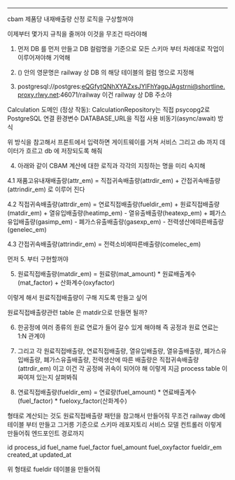 ------------------------------------------------------
cbam 제품당 내재배출량 산정 로직을 구상할꺼야

이제부터 몇가지 규칙을 줄꺼야 이것을 무조건 따라야해 

1. 먼저 DB 를 먼저 만들고 DB 컬럼명을 기준으로 모든 스키마 부터 차례대로 작업이 이루어져야해 기억해

2. () 안의 영문명은 railway 상 DB 의 해당 테이블의 컬럼 명으로 지정해

3. postgresql://postgres:eQGfytQNhXYAZxsJYlFhYagpJAgstrni@shortline.proxy.rlwy.net:46071/railway
이건 railway 상 DB 주소야

Calculation 도메인 (정상 작동):
CalculationRepository는 직접 psycopg2로 PostgreSQL 연결
환경변수 DATABASE_URL을 직접 사용
비동기(async/await) 방식

위 방식을 참고해서 프론트에서 입력하면 게이트웨이를 거쳐 서비스 그리고 db 까지 데이터가 흐르고 db 에 저장되도록 해줘

4. 아래와 같이 CBAM 계산에 대한 로직과  각각의 지칭하는 명을 미리 숙지해

4.1 재품고유내재배출량(attr_em) = 직접귀속배출량(attrdir_em) + 간접귀속배출량(attrindir_em) 로 이루어 진다

4.2 직접귀속배출량(attrdir_em) = 연료직접배출량(fueldir_em) + 원료직접배출량(matdir_em) + 열유입배출량(heatimp_em) - 열유출배출량(heatexp_em) + 폐가스유입배출량(gasimp_em) - 폐가스유출배출량(gasexp_em) - 전력생산에따른배출량(genelec_em)

4.3 간접귀속배출량(attrindir_em) = 전력소비에따른배출량(comelec_em)


먼저 5. 부터 구현할꺼야 

5. 원료직접배출량(matdir_em) =  원료량(mat_amount) * 원료배출계수(mat_factor) + 산화계수(oxyfactor) 

이렇게 해서 원료직접배출량이 구해 지도록 만들고 싶어 

원료직접배출량관련 table 은 matdir으로 만들면 될까? 

6. 한공정에 여러 종류의 원료 연료가 들어 갈수 있게 해야해
    즉 공정과 원료 연료는 1:N 관계야

7. 그리고 각 원료직접배출량, 연료직접배출량, 열유입배출량, 열유출배출량, 폐가스유입배출량, 폐가스유출배출량, 전력생산에 따른 배출량은 직접귀속배출량(attrdir_em) 이고 이건 각 공정에 귀속이 되어야 해 이렇게 지금 process table 이 짜여져 있는지 살펴봐줘

8. 연료직접배출량(fueldir_em) = 연료량(fuel_amount) * 연료배출계수(fuel_factor) * fueloxy_factor(산화계수)

형태로 계산되는 것도 원료직접배출량 패턴을 참고해서 만들어줘 무조건 railway db에 테이블 부터 만들고 그거릉 기준으로 스키마 레포지토리 서비스 모델 컨트롤러 이렇게 만들어줘 엔드포인트 경로까지

id	process_id	fuel_name	fuel_factor	fuel_amount	fuel_oxyfactor	fueldir_em	created_at	updated_at

위 형태로 fueldir 테이블을 만들어줘 